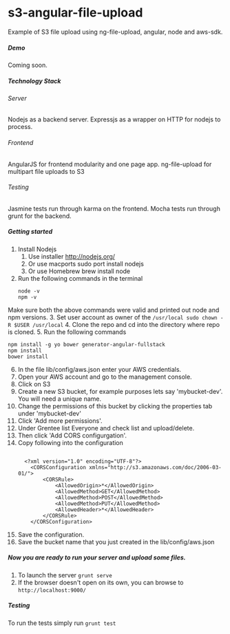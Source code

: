 s3-angular-file-upload
======================

Example of S3 file upload using ng-file-upload, angular, node and aws-sdk.

##### Demo
Coming soon.

##### Technology Stack
###### Server

Nodejs as a backend server.
Expressjs as a wrapper on HTTP for nodejs to process.

###### Frontend

AngularJS for frontend modularity and one page app.
ng-file-upload for multipart file uploads to S3

###### Testing

Jasmine tests run through karma on the frontend.
Mocha tests run through grunt for the backend.

##### Getting started

1. Install Nodejs
    1. Use installer http://nodejs.org/
    2. Or use macports sudo port install nodejs
    3. Or use Homebrew brew install node
2. Run the following commands in the terminal
    ```
    node -v
    npm -v
    ```
Make sure both the above commands were valid and printed out node and npm versions.
3. Set user account as owner of the ```/usr/local sudo chown -R $USER /usr/local```
4. Clone the repo and cd into the directory where repo is cloned.
5. Run the following commands
```
npm install -g yo bower generator-angular-fullstack
npm install
bower install
```
6. In the file lib/config/aws.json enter your AWS credentials.
7. Open your AWS account and go to the management console.
8. Click on S3
9. Create a new S3 bucket, for example purposes lets say 'mybucket-dev'. You will need a unique name.
10. Change the permissions of this bucket by clicking the properties tab under 'mybucket-dev'
11. Click 'Add more permissions'.
12. Under Grentee list Everyone and check list and upload/delete.
13. Then click 'Add CORS configurgation'.
14. Copy following into the configuration
      ```

        <?xml version="1.0" encoding="UTF-8"?>
          <CORSConfiguration xmlns="http://s3.amazonaws.com/doc/2006-03-01/">
              <CORSRule>
                  <AllowedOrigin>*</AllowedOrigin>
                  <AllowedMethod>GET</AllowedMethod>
                  <AllowedMethod>POST</AllowedMethod>
                  <AllowedMethod>PUT</AllowedMethod>
                  <AllowedHeader>*</AllowedHeader>
              </CORSRule>
          </CORSConfiguration>

      ```
15. Save the configuration.
16. Save the bucket name that you just created in the lib/config/aws.json



##### Now you are ready to run your server and upload some files.
1. To launch the server ```grunt serve```
2. If the browser doesn't open on its own, you can browse to ```http://localhost:9000/```

##### Testing
To run the tests simply run ```grunt test```










